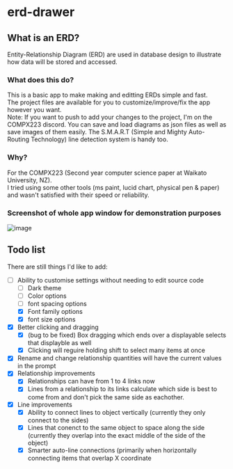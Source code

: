 # erd-drawer
<h2>What is an ERD?</h2>
Entity-Relationship Diagram (ERD) are used in database design to illustrate how data will be stored and accessed.

<h3>What does this do?</h3>
This is a basic app to make making and editting ERDs simple and fast. <br>
The project files are available for you to customize/improve/fix the app however you want. <br>
Note: If you want to push to add your changes to the project, I'm on the COMPX223 discord.
You can save and load diagrams as json files as well as save images of them easily.
The S.M.A.R.T (Simple and Mighty Auto-Routing Technology) line detection system is handy too. 

<h3>Why?</h3>
For the COMPX223 (Second year computer science paper at Waikato University, NZ). <br>
I tried using some other tools (ms paint, lucid chart, physical pen & paper) and wasn't satisfied with their speed or reliability.

<h3>Screenshot of whole app window for demonstration purposes</h3>

![image](https://github.com/MunchDuster/erd-drawer/assets/72060614/1795ed83-ec7d-47a7-9e2d-607122bfc55b)


<h2>Todo list</h2>
There are still things I'd like to add:

- [ ] Ability to customise settings without needing to edit source code
  - [ ] Dark theme
  - [ ] Color options
  - [ ] font spacing options
  - [X] Font family options
  - [X] font size options
- [X] Better clicking and dragging
  - [X] (bug to be fixed) Box dragging which ends over a displayable selects that displayble as well
  - [X] Clicking will reguire holding shift to select many items at once
- [X] Rename and change relationship quantities will have the current values in the prompt
- [X] Relationship improvements
  - [X] Relationships can have from 1 to 4 links now
  - [X] Lines from a relationship to its links calculate which side is best to come from and don't pick the same side as eachother.
- [X] Line improvements
  - [X] Ability to connect lines to object vertically (currently they only connect to the sides)
  - [X] Lines that conenct to the same object to space along the side (currently they overlap into the exact middle of the side of the object)
  - [X] Smarter auto-line connections (primarily when horizontally connecting items that overlap X coordinate
